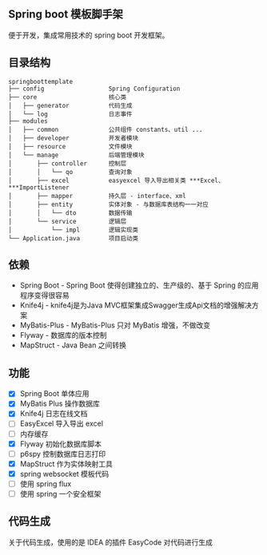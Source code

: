 
## Spring boot 模板脚手架
便于开发，集成常用技术的 spring boot 开发框架。

## 目录结构
```
springboottemplate
├── config                  Spring Configuration
├── core                    核心类
│   ├── generator           代码生成
│   └── log                 日志事件
├── modules
│   ├── common              公共组件 constants、util ...
│   ├── developer           开发者模块
│   ├── resource            文件模块
│   └── manage              后端管理模块
│       ├── controller      控制层
│       │   └── qo          查询对象
│       ├── excel           easyexcel 导入导出相关类 ***Excel、***ImportListener
│       ├── mapper          持久层 - interface、xml
│       ├── entity          实体对象 - 与数据库表结构一一对应
│       │   └── dto         数据传输
│       └── service         逻辑层
│           └── impl        逻辑实现类
└── Application.java        项目启动类
```
## 依赖
- Spring Boot - Spring Boot 使得创建独立的、生产级的、基于 Spring 的应用程序变得很容易
- Knife4j - knife4j是为Java MVC框架集成Swagger生成Api文档的增强解决方案
- MyBatis-Plus - MyBatis-Plus 只对 MyBatis 增强，不做改变
- Flyway - 数据库的版本控制
- MapStruct - Java Bean 之间转换

## 功能
- [x] Spring Boot 单体应用
- [x] MyBatis Plus 操作数据库
- [x] Knife4j 日志在线文档
- [ ] EasyExcel 导入导出 excel
- [ ] 内存缓存
- [x] Flyway 初始化数据库脚本
- [ ] p6spy 控制数据库日志打印
- [x] MapStruct 作为实体映射工具
- [x] spring websocket 模板代码
- [ ] 使用 spring flux
- [ ] 使用 spring 一个安全框架

## 代码生成
关于代码生成，使用的是 IDEA 的插件 EasyCode 对代码进行生成